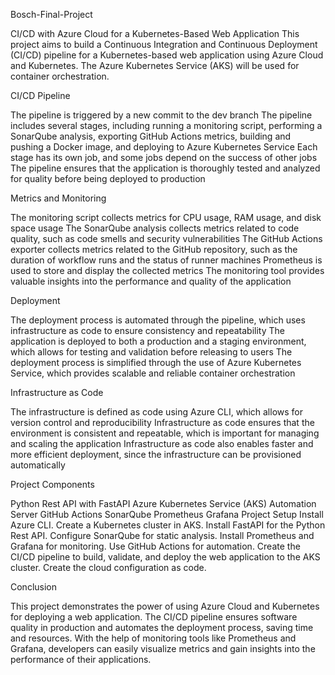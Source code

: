 Bosch-Final-Project

CI/CD with Azure Cloud for a Kubernetes-Based Web Application
This project aims to build a Continuous Integration and Continuous Deployment (CI/CD) pipeline for a Kubernetes-based web application using Azure Cloud and Kubernetes. The Azure Kubernetes Service (AKS) will be used for container orchestration.

CI/CD Pipeline

The pipeline is triggered by a new commit to the dev branch
The pipeline includes several stages, including running a monitoring script, performing a SonarQube analysis, exporting GitHub Actions metrics, building and pushing a Docker image, and deploying to Azure Kubernetes Service
Each stage has its own job, and some jobs depend on the success of other jobs
The pipeline ensures that the application is thoroughly tested and analyzed for quality before being deployed to production

Metrics and Monitoring

The monitoring script collects metrics for CPU usage, RAM usage, and disk space usage
The SonarQube analysis collects metrics related to code quality, such as code smells and security vulnerabilities
The GitHub Actions exporter collects metrics related to the GitHub repository, such as the duration of workflow runs and the status of runner machines
Prometheus is used to store and display the collected metrics
The monitoring tool provides valuable insights into the performance and quality of the application

Deployment

The deployment process is automated through the pipeline, which uses infrastructure as code to ensure consistency and repeatability
The application is deployed to both a production and a staging environment, which allows for testing and validation before releasing to users
The deployment process is simplified through the use of Azure Kubernetes Service, which provides scalable and reliable container orchestration

Infrastructure as Code

The infrastructure is defined as code using Azure CLI, which allows for version control and reproducibility
Infrastructure as code ensures that the environment is consistent and repeatable, which is important for managing and scaling the application
Infrastructure as code also enables faster and more efficient deployment, since the infrastructure can be provisioned automatically


Project Components

Python Rest API with FastAPI
Azure Kubernetes Service (AKS)
Automation Server
GitHub Actions
SonarQube
Prometheus
Grafana
Project Setup
Install Azure CLI.
Create a Kubernetes cluster in AKS.
Install FastAPI for the Python Rest API.
Configure SonarQube for static analysis.
Install Prometheus and Grafana for monitoring.
Use GitHub Actions for automation.
Create the CI/CD pipeline to build, validate, and deploy the web application to the AKS cluster.
Create the cloud configuration as code.

Conclusion

This project demonstrates the power of using Azure Cloud and Kubernetes for deploying a web application. The CI/CD pipeline ensures software quality in production and automates the deployment process, saving time and resources. With the help of monitoring tools like Prometheus and Grafana, developers can easily visualize metrics and gain insights into the performance of their applications.
